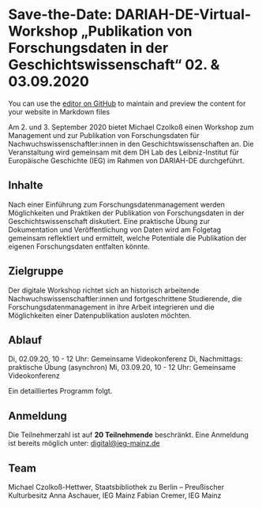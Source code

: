 # Save-the-Date: DARIAH-DE-Virtual-Workshop „Publikation von Forschungsdaten in der Geschichtswissenschaft“ 02. & 03.09.2020

You can use the [editor on GitHub](https://github.com/ieg-dhr/fdm4history-workshop/edit/master/README.md) to maintain and preview the content for your website in Markdown files

Am 2. und 3. September 2020 bietet Michael Czolkoß einen Workshop zum Management und zur Publikation von Forschungsdaten für Nachwuchswissenschaftler:innen in den Geschichtswissenschaften an. Die Veranstaltung wird gemeinsam mit dem DH Lab des Leibniz-Institut für Europäische Geschichte (IEG) im Rahmen von DARIAH-DE durchgeführt.

## Inhalte
Nach einer Einführung zum Forschungsdatenmanagement werden Möglichkeiten und Praktiken der Publikation von Forschungsdaten in der Geschichtswissenschaft diskutiert. Eine praktische Übung zur Dokumentation und Veröffentlichung von Daten wird am Folgetag gemeinsam reflektiert und ermittelt, welche Potentiale die Publikation der eigenen Forschungsdaten entfalten könnte.

## Zielgruppe
Der digitale Workshop richtet sich an historisch arbeitende Nachwuchswissenschaftler:innen und fortgeschrittene Studierende, die
Forschungsdatenmanagement in ihre Arbeit integrieren und die Möglichkeiten einer Datenpublikation ausloten möchten.

## Ablauf
Di, 02.09.20, 10 - 12 Uhr: Gemeinsame Videokonferenz
Di, Nachmittags: praktische Übung (asynchron)
Mi, 03.09.20, 10 - 12 Uhr: Gemeinsame Videokonferenz

Ein detailliertes Programm folgt.

## Anmeldung
Die Teilnehmerzahl ist auf **20 Teilnehmende** beschränkt.
Eine Anmeldung ist bereits möglich unter: digital@ieg-mainz.de

## Team
Michael Czolkoß-Hettwer, Staatsbibliothek zu Berlin – Preußischer Kulturbesitz
Anna Aschauer, IEG Mainz
Fabian Cremer, IEG Mainz
